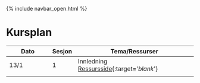{% include navbar_open.html %}

# Kursplan

| Dato <img width=80/>  | Sesjon  |  Tema/Ressurser <img width=200/>  |
|-----------------------|---------|-----------------------------------| 
|13/1                   | 1       |  Innledning<br />[Ressursside](ressurser_F1.md){:target='_blank_'} |
| | | | 

